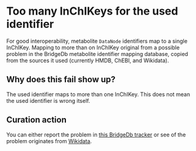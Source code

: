 # Too many InChIKeys for the used identifier

For good interoperability, metabolite `DataNode` identifiers map to a single InChIKey.
Mapping to more than on InChIKey original from a possible problem in the BridgeDb metabolite
identifier mapping database, copied from the sources it used (currently HMDB, ChEBI, and Wikidata).

## Why does this fail show up?

The used identifier maps to more than one InChIKey. This does not mean the used identifier
is wrong itself.

## Curation action

You can either report the problem in [this BridgeDb tracker](https://github.com/bridgedb/create-bridgedb-metabolites/issues)
or see of the problem originates from [Wikidata](https://www.wikidata.org/).
